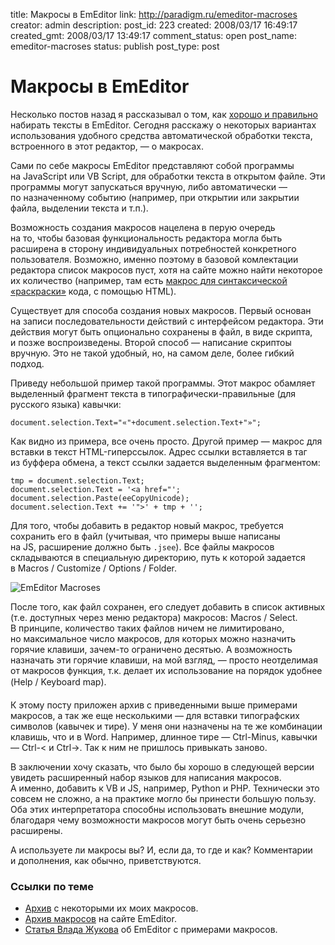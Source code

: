 title: Макросы в EmEditor
link: http://paradigm.ru/emeditor-macroses
creator: admin
description: 
post_id: 223
created: 2008/03/17 16:49:17
created_gmt: 2008/03/17 13:49:17
comment_status: open
post_name: emeditor-macroses
status: publish
post_type: post

# Макросы в EmEditor

Несколько постов назад я рассказывал о том, как [хорошо и правильно](/2008/03/12/emeditor-highlighting/) набирать тексты в EmEditor. Сегодня расскажу о некоторых вариантах использования удобного средства автоматической обработки текста, встроенного в этот редактор, — о макросах.

Сами по себе макросы ЕmEditor представляют собой программы на JavaScript или VB Script, для обработки текста в открытом файле. Эти программы могут запускаться вручную, либо автоматически — по назначенному событию (например, при открытии или закрытии файла, выделении текста и т.п.).

Возможность создания макросов нацелена в перую очередь на то, чтобы базовая функциональность редактора могла быть расширена в сторону индивидуальных потребностей конкретного пользователя. Возможно, именно поэтому в базовой комлектации редактора список макросов пуст, хотя на сайте можно найти некоторое их количество (например, там есть [макрос для синтаксической «раскраски»](http://b23.ru/3g1) кода, с помощью HTML).

Существует для способа создания новых макросов. Первый основан на записи последовательности действий с интерфейсом редактора. Эти действия могут быть опционально сохранены в файл, в виде скрипта, и позже воспроизведены. Второй способ — написание скриптоы вручную. Это не такой удобный, но, на самом деле, более гибкий подход. 

Приведу небольшой пример такой программы. Этот макрос обамляет выделенный фрагмент текста в типографически-правильные (для русского языка) кавычки:
    
    document.selection.Text="«"+document.selection.Text+"»";

Как видно из примера, все очень просто. Другой пример — макрос для вставки в текст HTML-гиперссылок. Адрес ссылки вставляется в таг из буффера обмена, а текст ссылки задается выделенным фрагментом:
    
    tmp = document.selection.Text;
    document.selection.Text = '<a href="';
    document.selection.Paste(eeCopyUnicode);
    document.selection.Text += '">' + tmp + '';

Для того, чтобы добавить в редактор новый макрос, требуется сохранить его в файл (учитывая, что примеры выше написаны на JS, расширение должно быть `.jsee`). Все файлы макросов складываются в специальную директорию, путь к которой задается в Macros / Customize / Options / Folder.

![EmEditor Macroses](/;-\)/2008/03/macroses.png)

После того, как файл сохранен, его следует добавить в список активных (т.е. доступных через меню редактора) макросов: Macros / Select. В принципе, количество таких файлов ничем не лимитировано, но максимальное число макросов, для которых можно назначить горячие клавиши, зачем-то ограничено десятью. А возможность назначать эти горячие клавиши, на мой взгляд, — просто неотделимая от макросов функция, т.к. делает их использование на порядок удобнее (Help / Keyboard map).

К этому посту приложен архив с приведенными выше примерами макросов, а так же еще несколькими — для вставки типографских символов (кавычек и тире). У меня они назначены на те же комбинации клавишь, что и в Word. Например, длинное тире — Ctrl-Minus, кавычки — Ctrl-< и Ctrl->. Так к ним не пришлось привыкать заново.

В заключении хочу сказать, что было бы хорошо в следующей версии увидеть расширенный набор языков для написания макросов. А именно, добавить к VB и JS, например, Python и PHP. Технически это совсем не сложно, а на практике могло бы принести большую пользу. Оба этих интерпретатора способны использовать внешние модули, благодаря чему возможности макросов могут быть очень серьезно расширены.

А используете ли макросы вы? И, если да, то где и как? Комментарии и дополнения, как обычно, приветствуются.

### Ссылки по теме

  * [Архив](http://things.paradigm.ru/200803/emeditor-macroses.rar) с некоторыми их моих макросов.
  * [Архив макросов](http://b23.ru/3gw) на сайте EmEditor.
  * [Статья Влада Жукова](http://fotoleto.ru/sitebuild/emeditor.html) об EmEditor с примерами макросов.